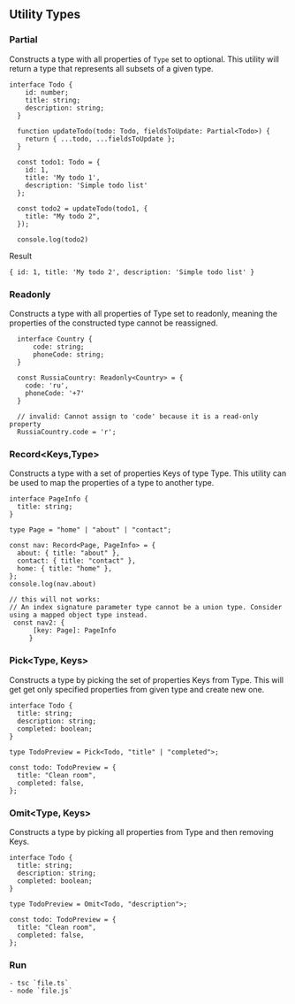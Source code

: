 ## Utility Types

### Partial<Type>
Constructs a type with all properties of `Type` set to optional. This utility will return a type that represents all subsets of a given type.
```
interface Todo {
    id: number;
    title: string;
    description: string;
  }

  function updateTodo(todo: Todo, fieldsToUpdate: Partial<Todo>) {
    return { ...todo, ...fieldsToUpdate };
  }

  const todo1: Todo = {
    id: 1,
    title: 'My todo 1',
    description: 'Simple todo list'
  };
  
  const todo2 = updateTodo(todo1, {
    title: "My todo 2",
  });

  console.log(todo2)
  ```
  Result
  ```
 { id: 1, title: 'My todo 2', description: 'Simple todo list' }
```

### Readonly<Type>
Constructs a type with all properties of Type set to readonly, meaning the properties of the constructed type cannot be reassigned.
```
  interface Country {
      code: string;
      phoneCode: string;
  }

  const RussiaCountry: Readonly<Country> = {
    code: 'ru',
    phoneCode: '+7'
  } 

  // invalid: Cannot assign to 'code' because it is a read-only property
  RussiaCountry.code = 'r';
```

### Record<Keys,Type>
Constructs a type with a set of properties Keys of type Type. This utility can be used to map the properties of a type to another type.
```
interface PageInfo {
  title: string;
}

type Page = "home" | "about" | "contact";

const nav: Record<Page, PageInfo> = {
  about: { title: "about" },
  contact: { title: "contact" },
  home: { title: "home" },
};
console.log(nav.about)

// this will not works:
// An index signature parameter type cannot be a union type. Consider using a mapped object type instead.
 const nav2: { 
      [key: Page]: PageInfo
     }
```

### Pick<Type, Keys>
Constructs a type by picking the set of properties Keys from Type. This will get get only specified properties from given type and create new one.
```
interface Todo {
  title: string;
  description: string;
  completed: boolean;
}

type TodoPreview = Pick<Todo, "title" | "completed">;

const todo: TodoPreview = {
  title: "Clean room",
  completed: false,
};
```

### Omit<Type, Keys>
Constructs a type by picking all properties from Type and then removing Keys.
```
interface Todo {
  title: string;
  description: string;
  completed: boolean;
}

type TodoPreview = Omit<Todo, "description">;

const todo: TodoPreview = {
  title: "Clean room",
  completed: false,
};

```


### Run
```
- tsc `file.ts`
- node `file.js`
```
